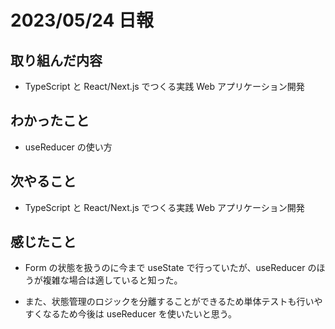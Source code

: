 # 2023/05/24 日報

## 取り組んだ内容

- TypeScript と React/Next.js でつくる実践 Web アプリケーション開発

## わかったこと

- useReducer の使い方

## 次やること

- TypeScript と React/Next.js でつくる実践 Web アプリケーション開発

## 感じたこと

- Form の状態を扱うのに今まで useState で行っていたが、useReducer のほうが複雑な場合は適していると知った。

- また、状態管理のロジックを分離することができるため単体テストも行いやすくなるため今後は useReducer を使いたいと思う。
